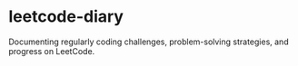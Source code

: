 # leetcode-diary
Documenting regularly coding challenges, problem-solving strategies, and progress on LeetCode.

